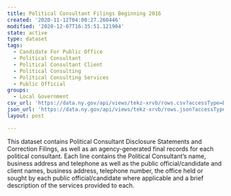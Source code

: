 ```yaml
---
title: Political Consultant Filings Beginning 2016
created: '2020-11-12T04:00:27.260446'
modified: '2020-12-07T16:35:51.121904'
state: active
type: dataset
tags:
  - Candidate For Public Office
  - Political Consultant
  - Political Consultant Client
  - Political Consulting
  - Political Consulting Services
  - Public Official
groups:
  - Local Government
csv_url: 'https://data.ny.gov/api/views/tekz-xrvb/rows.csv?accessType=DOWNLOAD'
json_url: 'https://data.ny.gov/api/views/tekz-xrvb/rows.json?accessType=DOWNLOAD'
layout: post

---
```

This dataset contains Political Consultant Disclosure Statements and Correction Filings, as well as an agency-generated final records for each political consultant.  Each line contains the Political Consultant’s name, business address and telephone as well as the public official/candidate and client names, business address, telephone number, the office held or sought by each public official/candidate where applicable and a brief description of the services provided to each.
